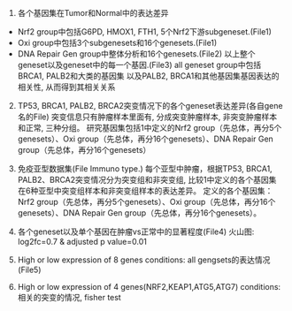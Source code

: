1. 各个基因集在Tumor和Normal中的表达差异

- Nrf2 group中包括G6PD, HMOX1, FTH1, 5个Nrf2下游subgeneset.(File1)
- Oxi group中包括3个subgenesets和16个genesets.(File1)
- DNA Repair Gen group中整体分析和16个genesets.(File2)
以上整个geneset以及geneset中的每一个基因.(File3)
all geneset group中包括BRCA1, PALB2和大类的基因集
以及PALB2, BRCA1和其他基因集基因表达的相关性, 从而得到其相关关系

2. TP53, BRCA1, PALB2, BRCA2突变情况下的各个geneset表达差异(各自gene名的File)
突变信息只有肿瘤样本里面有, 分成突变肿瘤样本, 非突变肿瘤样本和正常, 三种分组。
研究基因集包括1中定义的Nrf2 group（先总体，再分5个genesets）、Oxi group（先总体，再分16个genesets）、DNA Repair Gen group（先总体，再分16个genesets）

3. 免疫亚型数据集(File Immuno type.)
每个亚型中肿瘤，根据TP53, BRCA1, PALB2、BRCA2突变情况分为突变组和非突变组, 
比较1中定义的各个基因集在6种亚型中突变组样本和非突变组样本的表达差异。
定义的各个基因集：Nrf2 group（先总体，再分5个genesets）、Oxi group（先总体，再分16个genesets）、DNA Repair Gen group（先总体，再分16个genesets）。

4. 各个geneset以及单个基因在肿瘤vs正常中的显著程度(File4)
火山图: log2fc=0.7 & adjusted p value=0.01

5. High or low expression of 8 genes conditions: all gengsets的表达情况(File5)

6. High or low expression of 4 genes(NRF2,KEAP1,ATG5,ATG7) conditions: 相关的突变的情况, fisher test